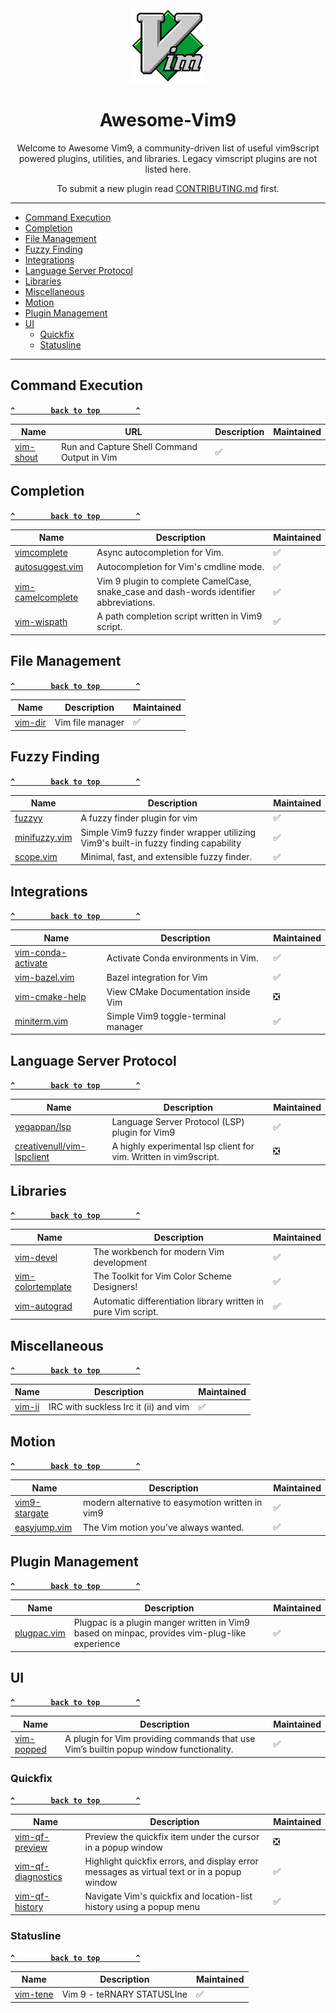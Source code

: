 <div align=center> 

<img src="assets/vim-logo.svg" alt="Vim Logo" width="120" height="120"> 

# Awesome-Vim9

Welcome to Awesome Vim9, a community-driven list of useful vim9script powered plugins, utilities, and libraries. Legacy vimscript plugins are not listed here. 

To submit a new plugin read [CONTRIBUTING.md](./CONTRIBUTING.md) first.

</div>

---

* [Command Execution](#command-execution)
* [Completion](#completion)
* [File Management](#file-managment)
* [Fuzzy Finding](#fuzzy-finding)
* [Integrations](#integrations)
* [Language Server Protocol](#language-server-protocol)
* [Libraries](#libraries)
* [Miscellaneous](#miscellaneous)
* [Motion](#motion)
* [Plugin Management](#plugin-managment)
* [UI](#ui)
  * [Quickfix](#quickfix)
  * [Statusline](#statusline)

---

<!-- | <Name> | [🔗](<link>) | Description | ✅ ❎ | -->


## Command Execution

**[`^        back to top        ^`](#awesome-vim9)**

| Name | URL | Description | Maintained |
| --- | --- | --- | --- |
| [vim-shout](https://github.com/habamax/vim-shout) | Run and Capture Shell Command Output in Vim | ✅ |

## Completion

**[`^        back to top        ^`](#awesome-vim9)**

| Name | Description | Maintained |
| --- | --- | --- |
| [vimcomplete](https://github.com/girishji/vimcomplete) | Async autocompletion for Vim. | ✅ |
| [autosuggest.vim](https://github.com/girishji/autosuggest.vim) | Autocompletion for Vim's cmdline mode. | ✅ |
| [vim-camelcomplete](https://github.com/jessepav/vim-camelcomplete) | Vim 9 plugin to complete CamelCase, snake_case and dash-words identifier abbreviations. | ✅ |
| [vim-wispath](https://github.com/mityu/vim-wispath) | A path completion script written in Vim9 script. | ✅ |

## File Management

**[`^        back to top        ^`](#awesome-vim9)**

| Name | Description | Maintained |
| --- | --- | --- |
| [vim-dir](https://github.com/habamax/vim-dir) | Vim file manager | ✅ |

## Fuzzy Finding

**[`^        back to top        ^`](#awesome-vim9)**

| Name | Description | Maintained |
| --- | --- | --- |
| [fuzzyy](https://github.com/Donaldttt/fuzzyy) | A fuzzy finder plugin for vim | ✅ |
| [minifuzzy.vim](https://github.com/hahdookin/minifuzzy.vim) | Simple Vim9 fuzzy finder wrapper utilizing Vim9's built-in fuzzy finding capability | ✅ |
| [scope.vim](https://github.com/girishji/scope.vim) | Minimal, fast, and extensible fuzzy finder. | ✅ |

## Integrations

**[`^        back to top        ^`](#awesome-vim9)**

| Name | Description | Maintained |
| --- | --- | --- |
| [vim-conda-activate](https://github.com/ubaldot/vim-conda-activate) | Activate Conda environments in Vim. | ✅ |
| [vim-bazel.vim](https://github.com/noscript/bazel.vim) | Bazel integration for Vim | ✅ |
| [vim-cmake-help](https://github.com/bfrg/vim-cmake-help) | View CMake Documentation inside Vim | ❎ |
| [miniterm.vim](https://github.com/hahdookin/miniterm.vim) | Simple Vim9 toggle-terminal manager | ✅ |

## Language Server Protocol

**[`^        back to top        ^`](#awesome-vim9)**

| Name | Description | Maintained |
| --- | --- | --- |
| [yegappan/lsp](https://github.com/yegappan/lsp/tree/main) | Language Server Protocol (LSP) plugin for Vim9 | ✅ |
| [creativenull/vim-lspclient](https://github.com/creativenull/vim-lspclient) | A highly experimental lsp client for vim. Written in vim9script. | ❎ |

## Libraries

**[`^        back to top        ^`](#awesome-vim9)**

| Name | Description | Maintained |
| --- | --- | --- |
| [vim-devel](https://github.com/lifepillar/vim-devel) | The workbench for modern Vim development | ✅ |
| [vim-colortemplate](https://github.com/lifepillar/vim-colortemplate/tree/v3) | The Toolkit for Vim Color Scheme Designers! | ✅ |
| [vim-autograd](https://github.com/pit-ray/vim-autograd/tree/vim9) | Automatic differentiation library written in pure Vim script. | ✅ |

## Miscellaneous

**[`^        back to top        ^`](#awesome-vim9)**

| Name | Description | Maintained |
| --- | --- | --- |
| [vim-ii](https://github.com/habamax/vim-ii) | IRC with suckless Irc it (ii) and vim | ✅ |

## Motion

**[`^        back to top        ^`](#awesome-vim9)**

| Name | Description | Maintained |
| --- | --- | --- |
| [vim9-stargate](https://github.com/monkoose/vim9-stargate) | modern alternative to easymotion written in vim9 |  ✅ |
| [easyjump.vim](https://github.com/girishji/easyjump.vim) | The Vim motion you've always wanted. | ✅ |

## Plugin Management

**[`^        back to top        ^`](#awesome-vim9)**

| Name | Description | Maintained |
| --- | --- | --- |
| [plugpac.vim](https://github.com/bennyyip/plugpac.vim) | Plugpac is a plugin manger written in Vim9 based on minpac, provides vim-plug-like experience | ✅ |

## UI

**[`^        back to top        ^`](#awesome-vim9)**

| Name | Description | Maintained |
| --- | --- | --- |
| [vim-popped](https://github.com/kennypete/vim-popped) | A plugin for Vim providing commands that use Vim’s builtin popup window functionality. | ✅ |

### Quickfix

**[`^        back to top        ^`](#awesome-vim9)**

| Name | Description | Maintained |
| --- | --- | --- |
| [vim-qf-preview](https://github.com/bfrg/vim-qf-preview) | Preview the quickfix item under the cursor in a popup window | ❎ |
| [vim-qf-diagnostics](https://github.com/bfrg/vim-qf-diagnostics) | Highlight quickfix errors, and display error messages as virtual text or in a popup window | ✅ |
| [vim-qf-history](https://github.com/bfrg/vim-qf-history) | Navigate Vim's quickfix and location-list history using a popup menu | ✅ |

### Statusline

**[`^        back to top        ^`](#awesome-vim9)**

| Name | Description | Maintained |
| --- | --- | --- |
| [vim-tene](https://github.com/kennypete/vim-tene) | Vim 9 - teRNARY STATUSLIne | ✅ |
